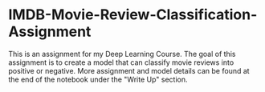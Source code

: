 # IMDB-Movie-Review-Classification-Assignment
This is an assignment for my Deep Learning Course. The goal of this assignment is to create a model that can classify movie reviews into positive or negative. 
More assignment and model details can be found at the end of the notebook under the "Write Up" section.
